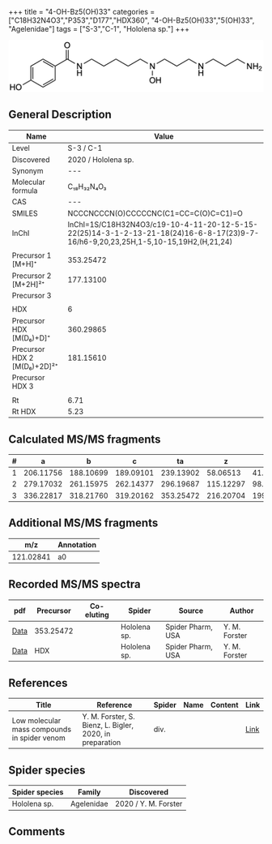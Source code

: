 +++
title = "4-OH-Bz5(OH)33"
categories = ["C18H32N4O3","P353","D177","HDX360",
"4-OH-Bz5(OH)33","5(OH)33",
"Agelenidae"]
tags = ["S-3","C-1",
"Hololena sp."]
+++

![](/img/4-OH-Bz5(OH)33.png)

## General Description

| Name                       | Value              |
|----------------------------|--------------------|
| Level                      | S-3 / C-1          |
| Discovered                 | 2020 / Hololena sp. |
| Synonym                    | ---                |
| Molecular formula          | C₁₈H₃₂N₄O₃                   |
| CAS                        | ---                |
| SMILES | NCCCNCCCN(O)CCCCCNC(C1=CC=C(O)C=C1)=O  |
| InChI  | InChI=1S/C18H32N4O3/c19-10-4-11-20-12-5-15-22(25)14-3-1-2-13-21-18(24)16-6-8-17(23)9-7-16/h6-9,20,23,25H,1-5,10-15,19H2,(H,21,24)  |
|                            |                    |
| Precursor 1 [M+H]⁺         | 353.25472                   |
| Precursor 2 [M+2H]²⁺       | 177.13100                   |
| Precursor 3                |                    |
|                            |                    |
| HDX                        | 6                   |
| Precursor HDX   [M(D₆)+D]⁺   | 360.29865                   |
| Precursor HDX 2 [M(D₆)+2D]²⁺ | 181.15610                   |
| Precursor HDX 3            |                    |
|                            |                    |
| Rt                         | 6.71                   |
| Rt HDX                     | 5.23                   |

## Calculated MS/MS fragments

| # | a         | b         | c         | ta        | z         | y         | tz        |
|---|-----------|-----------|-----------|-----------|-----------|-----------|-----------|
| 1 | 206.11756 | 188.10699 | 189.09101 | 239.13902 | 58.06513 | 41.03858 | 75.09167 |
| 2 | 279.17032 | 261.15975 | 262.14377 | 296.19687 | 115.12297 | 98.09643 | 148.14444 |
| 3 | 336.22817 | 318.21760 | 319.20162 | 353.25472 | 216.20704 | 199.18049 | 233.23359 |

## Additional MS/MS fragments

| m/z | Annotation |
|-----|------------|
| 121.02841 | a0         |

## Recorded MS/MS spectra

| pdf                                             | Precursor | Co-eluting | Spider      | Source                       | Author        |
|-------------------------------------------------|-----------|------------|-------------|------------------------------|---------------|
| [Data](/pdf/Hololena-sp/353_4-OH-Bz5(OH)33_Ho-sp.pdf) | 353.25472 |           | Hololena sp. | Spider Pharm, USA | Y. M. Forster |
| [Data](/pdf/Hololena-sp/353_4-OH-Bz5(OH)33_Ho-sp_HDX.pdf) | HDX |           | Hololena sp. | Spider Pharm, USA | Y. M. Forster |


## References

| Title | Reference | Spider | Name | Content | Link |
|-------|-----------|--------|------|---------|------|
| Low molecular mass compounds in spider venom      | Y. M. Forster, S. Bienz, L. Bigler, 2020, in preparation          | div.       |   |   | [Link](unknown) |

## Spider species

| Spider species     | Family     | Discovered           |
|--------------------|------------|----------------------|
| Hololena sp.       | Agelenidae | 2020 / Y. M. Forster |


## Comments